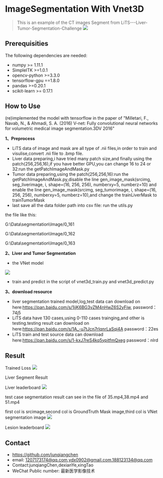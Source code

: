 # ImageSegmentation With Vnet3D
> This is an example of the CT images Segment from LiTS---Liver-Tumor-Segmentation-Challenge
![](LiTS_header.jpg)

## Prerequisities
The following dependencies are needed:
- numpy >= 1.11.1
- SimpleITK >=1.0.1
- opencv-python >=3.3.0
- tensorflow-gpu ==1.8.0
- pandas >=0.20.1
- scikit-learn >= 0.17.1

## How to Use
(re)implemented the model with tensorflow in the paper of "Milletari, F., Navab, N., & Ahmadi, S. A. (2016) V-net: Fully convolutional neural networks for volumetric medical image segmentation.3DV 2016"

**1、Preprocess**
* LiTS data of image and mask are all type of .nii files,in order to train and visulise,convert .nii file to .bmp file. 
* Liver data preparing,i have tried many patch size,and finally using the patch(256,256,16),if you have better GPU,you can change 16 to 24 or 32:run the getPatchImageAndMask.py
* Tumor data preparing,using the patch(256,256,16):run the getPatchImageAndMask.py,disable the line gen_image_mask(srcimg, seg_liverimage, i, shape=(16, 256, 256), numberxy=5, numberz=10) and enable the line gen_image_mask(srcimg, seg_tumorimage, i, shape=(16, 256, 256), numberxy=5, numberz=10),and change the trainLiverMask to trainTumorMask
* last save all the data folder path into csv file: run the utils.py

the file like this:

G:\Data\segmentation\Image/0_161

G:\Data\segmentation\Image/0_162

G:\Data\segmentation\Image/0_163

**2、Liver and Tumor Segmentation**
* the VNet model

![](3dVNet.png) 

* train and predict in the script of vnet3d_train.py and vnet3d_predict.py

**3、download resource**
* liver segmentation trained model,log,test data can download on here:https://pan.baidu.com/s/1ijK6BG3vZM4nHwZ6S2yFiw, password：74j5 
* LiTS data have 130 cases,using 0-110 cases trainging,and other is testing.testing result can download on here:https://pan.baidu.com/s/1A_-u7tJcn7rIqnrLaSqi4A password：22es 
* LiTS train and test source data can download here:https://pan.baidu.com/s/1-kxJ7reS4kq5ypitfmQxeg password：nlrd 

## Result
Trained Loss
![](diceloss.PNG)

Liver Segment Result

Liver leaderboard
![](livertop30.PNG)

test case segmentation result can see in the file of 35.mp4,38.mp4 and 51.mp4

first col is srcimage,second col is GroundTruth Mask image,third col is VNet segmentation image
![](GTvsVNet.bmp)

Lesion leaderboard
![](tumortop34.PNG)

## Contact
* https://github.com/junqiangchen
* email: 1207173174@qq.com,ydx0902@gmail.com,188123134@qq.com
* Contact:junqiangChen,dexianYe,xingTao
* WeChat Public number: 最新医学影像技术
